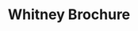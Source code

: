 ---
ee_id_thing: '108'
site: '1'
type: '2'
inv_num: 2011-092
add_credit:
url: 2011-092-whitney-brochure
title: Whitney Brochure
year: '2011'
display_year: '2011'
medium: Brochure
dims:
pitch: Brochure with 8 free prints included. Edition unknown (a few thousand?).
ps: A brochure made for a show I did @ the Whitney Museum called Pro Tools. This was
  also kinda the take away "catalog" for the show, aka it wz free and available at
  the exhibition. The idea here was we made two versions, one for the web (download
  below) and one that was printable. If you have download the below PDF and r wondering
  why it seemed backwards, that’s cause it is designed to be printed out all at once
  on a desktop printer, and then folded along the center length wise, after which
  it will turn into a small booklet. In the version of the brochure which wz at the
  Whitney, since it was printed by a professional printer which has the ability to
  print on the backs of pages, I had the back of each page be a Photoshop Gradient.
  Therefore you will notice the brochure at the Whitney has no staple, … anyway, during
  the show ppl didn't seem to get this brochure had 8 free lithos in them, so more
  power to whoever took them and kept them. :)
live_url:
youtube:
related_code:
imgs: whitney-brochure-2011-092-detail-database.jpg
subheading:
download: arcangel_brochure.pdf
commission:
related:
layout: things-i-made
---